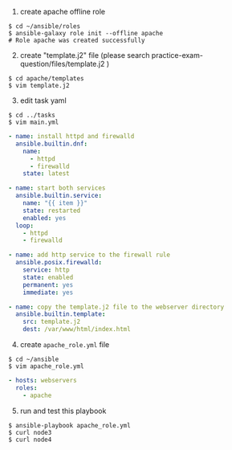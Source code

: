 1. create apache offline role
```shell
$ cd ~/ansible/roles
$ ansible-galaxy role init --offline apache
# Role apache was created successfully
```
2. create "template.j2" file (please search practice-exam-question/files/template.j2 )
```shell
$ cd apache/templates
$ vim template.j2
```
3. edit task yaml
```shell
$ cd ../tasks
$ vim main.yml
```
```yaml
- name: install httpd and firewalld
  ansible.builtin.dnf:
    name:
      - httpd
      - firewalld
    state: latest

- name: start both services
  ansible.builtin.service:
    name: "{{ item }}"
    state: restarted
    enabled: yes
  loop:
    - httpd
    - firewalld

- name: add http service to the firewall rule
  ansible.posix.firewalld:
    service: http
    state: enabled
    permanent: yes
    immediate: yes

- name: copy the template.j2 file to the webserver directory
  ansible.builtin.template:
    src: template.j2
    dest: /var/www/html/index.html
```
4. create `apache_role.yml` file
```shell
$ cd ~/ansible
$ vim apache_role.yml
```
```yaml
- hosts: webservers
  roles:
    - apache
```
5. run and test this playbook
```
$ ansible-playbook apache_role.yml
$ curl node3
$ curl node4
```